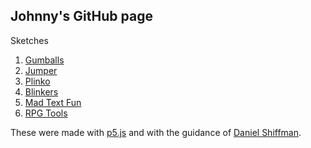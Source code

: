 ## Johnny's GitHub page

Sketches
1. [Gumballs](https://jwbraith.github.io/gumballs/)
2. [Jumper](https://jwbraith.github.io/jumper/)
3. [Plinko](https://jwbraith.github.io/plinko/)
4. [Blinkers](https://jwbraith.github.io/blinkers/)
5. [Mad Text Fun](https://jwbraith.github.io/word_game/)
6. [RPG Tools](https://jwbraith.github.io/rpg_tools/NameRoller/)

These were made with [p5.js](https://p5js.org/) and with the guidance of [Daniel Shiffman](https://www.youtube.com/channel/UCvjgXvBlbQiydffZU7m1_aw).
